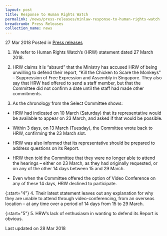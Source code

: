 ```yaml
---
layout: post
title: Response to Human Rights Watch
permalink: /news/press-releases/minlaw-response-to-human-rights-watch
breadcrumb: Press Releases
collection_name: news
---
```


27 Mar 2018 Posted in [Press releases](/news/press-releases)

1. We refer to Human Rights Watch’s (HRW) statement dated 27 March 2018.

2. HRW claims it is “absurd” that the Ministry has accused HRW of being unwilling to defend their report, “Kill the Chicken to Scare the Monkeys" – Suppression of Free Expression and Assembly in Singapore. They also say that HRW had offered to send a staff member, but that the Committee did not confirm a date until the staff had made other commitments.

3. As the chronology from the Select Committee shows:

*  HRW had indicated on 10 March (Saturday) that its representative would be available to appear on 23 March, and asked if that would be possible. 

* Within 3 days, on 13 March (Tuesday), the Committee wrote back to HRW, confirming the 23 March slot.

* HRW was also informed that its representative should be prepared to address questions on its Report.

* HRW then told the Committee that they were no longer able to attend the hearings – either on 23 March, as they had originally requested, or on any of the other 14 days between 15 and 29 March. 

*  Even when the Committee offered the option of Video Conference on any of these 14 days, HRW declined to participate.

{:start="4"}
4. Their latest statement leaves out any explanation for why they are unable to attend through video-conferencing, from an overseas location – at any time over a period of 14 days from 15 to 29 March.

{:start="5"}
5. HRW’s lack of enthusiasm in wanting to defend its Report is obvious.

<p class="right-side-updated">Last updated on 28 Mar 2018</p>

